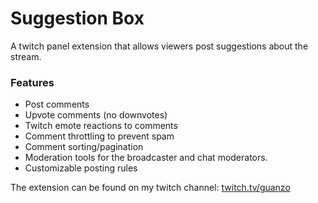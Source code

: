 # Suggestion Box
A twitch panel extension that allows viewers post suggestions about the stream.

### Features

* Post comments
* Upvote comments (no downvotes)
* Twitch emote reactions to comments
* Comment throttling to prevent spam
* Comment sorting/pagination
* Moderation tools for the broadcaster and chat moderators.
* Customizable posting rules

The extension can be found on my twitch channel: [twitch.tv/guanzo](https://www.twitch.tv/guanzo)